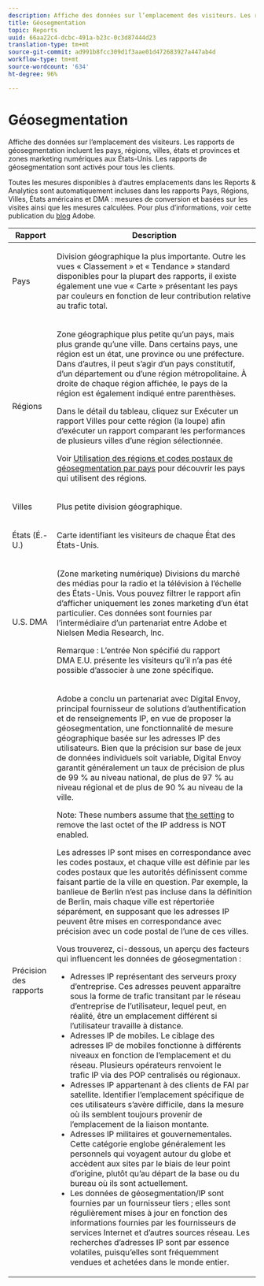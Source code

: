 ```yaml
---
description: Affiche des données sur l’emplacement des visiteurs. Les rapports de géosegmentation incluent les pays, régions, villes, états et provinces et zones marketing numériques aux États-Unis. Les rapports de géosegmentation sont activés pour tous les clients.
title: Géosegmentation
topic: Reports
uuid: 66aa22c4-dcbc-491a-b23c-0c3d87444d23
translation-type: tm+mt
source-git-commit: ad991b8fcc309d1f3aae01d472683927a447ab4d
workflow-type: tm+mt
source-wordcount: '634'
ht-degree: 96%

---
```



# Géosegmentation

Affiche des données sur l’emplacement des visiteurs. Les rapports de géosegmentation incluent les pays, régions, villes, états et provinces et zones marketing numériques aux États-Unis. Les rapports de géosegmentation sont activés pour tous les clients.

Toutes les mesures disponibles à d’autres emplacements dans les Reports &amp; Analytics sont automatiquement incluses dans les rapports Pays, Régions, Villes, États américains et DMA : mesures de conversion et basées sur les visites ainsi que les mesures calculées. Pour plus d’informations, voir cette publication du [blog](https://theblog.adobe.com/introducing-new-metrics-in-geosegmentation-and-more/) Adobe.

<table id="table_566CFFC82E1149D8BAFE6641627FCF1F"> 
 <thead> 
  <tr> 
   <th colname="col1" class="entry"> Rapport </th> 
   <th colname="col2" class="entry"> Description </th> 
  </tr> 
 </thead>
 <tbody> 
  <tr> 
   <td colname="col1"> Pays </td> 
   <td colname="col2"> <p> Division géographique la plus importante. Outre les vues « Classement » et « Tendance » standard disponibles pour la plupart des rapports, il existe également une vue « Carte » présentant les pays par couleurs en fonction de leur contribution relative au trafic total. </p> </td> 
  </tr> 
  <tr> 
   <td colname="col1"> Régions </td> 
   <td colname="col2"> <p> Zone géographique plus petite qu’un pays, mais plus grande qu’une ville. Dans certains pays, une région est un état, une province ou une préfecture. Dans d’autres, il peut s’agir d’un pays constitutif, d’un département ou d’une région métropolitaine. À droite de chaque région affichée, le pays de la région est également indiqué entre parenthèses. </p> <p>Dans le détail du tableau, cliquez sur Exécuter un rapport Villes pour cette région (la loupe) afin d’exécuter un rapport comparant les performances de plusieurs villes d’une région sélectionnée. </p> <p>Voir <a href="/help/components/c-variables/dimensionslist/reports-geosegmentation-reference.md"  > Utilisation des régions et codes postaux de géosegmentation par pays</a> pour découvrir les pays qui utilisent des régions. </p> </td> 
  </tr> 
  <tr> 
   <td colname="col1"> Villes </td> 
   <td colname="col2"> <p> Plus petite division géographique. </p> </td> 
  </tr> 
  <tr> 
   <td colname="col1"> États (É.-U.) </td> 
   <td colname="col2"> <p> Carte identifiant les visiteurs de chaque État des États-Unis. </p> </td> 
  </tr> 
  <tr> 
   <td colname="col1"> U.S. DMA </td> 
   <td colname="col2"> <p> (Zone marketing numérique) Divisions du marché des médias pour la radio et la télévision à l’échelle des États-Unis. Vous pouvez filtrer le rapport afin d’afficher uniquement les zones marketing d’un état particulier. Ces données sont fournies par l’intermédiaire d’un partenariat entre Adobe et Nielsen Media Research, Inc. </p> <p>Remarque : L’entrée Non spécifié du rapport DMA E.U. présente les visiteurs qu’il n’a pas été possible d’associer à une zone spécifique. </p> </td> 
  </tr> 
  <tr> 
   <td colname="col1"> Précision des rapports </td> 
   <td colname="col2"> <p>Adobe a conclu un partenariat avec Digital Envoy, principal fournisseur de solutions d’authentification et de renseignements IP, en vue de proposer la géosegmentation, une fonctionnalité de mesure géographique basée sur les adresses IP des utilisateurs. Bien que la précision sur base de jeux de données individuels soit variable, Digital Envoy garantit généralement un taux de précision de plus de 99 % au niveau national, de plus de 97 % au niveau régional et de plus de 90 % au niveau de la ville. </p> <p>Note: These numbers assume that <a href="/help/admin/admin/general-acct-settings-admin.md">the setting</a> to remove the last octet of the IP address is NOT enabled. </p> <p>Les adresses IP sont mises en correspondance avec les codes postaux, et chaque ville est définie par les codes postaux que les autorités définissent comme faisant partie de la ville en question. Par exemple, la banlieue de Berlin n’est pas incluse dans la définition de Berlin, mais chaque ville est répertoriée séparément, en supposant que les adresses IP peuvent être mises en correspondance avec précision avec un code postal de l’une de ces villes. </p> <p>Vous trouverez, ci-dessous, un aperçu des facteurs qui influencent les données de géosegmentation : </p> 
    <ul id="ul_1B05024AD5174232A8DB8145753FB09B"> 
     <li id="li_C3A21E7C1186490EB9A236634DB45E7F">Adresses IP représentant des serveurs proxy d’entreprise. Ces adresses peuvent apparaître sous la forme de trafic transitant par le réseau d’entreprise de l’utilisateur, lequel peut, en réalité, être un emplacement différent si l’utilisateur travaille à distance. </li> 
     <li id="li_56FC36B3598C420F9246D4E8772822A7">Adresses IP de mobiles. Le ciblage des adresses IP de mobiles fonctionne à différents niveaux en fonction de l’emplacement et du réseau. Plusieurs opérateurs renvoient le trafic IP via des POP centralisés ou régionaux. </li> 
     <li id="li_C1EED854AE584489BCBC2A7AA20B8EF1">Adresses IP appartenant à des clients de FAI par satellite. Identifier l’emplacement spécifique de ces utilisateurs s’avère difficile, dans la mesure où ils semblent toujours provenir de l’emplacement de la liaison montante. </li> 
     <li id="li_A735756F39554DF19E05D251CA614F02">Adresses IP militaires et gouvernementales. Cette catégorie englobe généralement les personnels qui voyagent autour du globe et accèdent aux sites par le biais de leur point d’origine, plutôt qu’au départ de la base ou du bureau où ils sont actuellement. </li> 
     <li id="li_ACFF1B8094684173B8325A44304CA32B">Les données de géosegmentation/IP sont fournies par un fournisseur tiers ; elles sont régulièrement mises à jour en fonction des informations fournies par les fournisseurs de services Internet et d’autres sources réseau. Les recherches d’adresses IP sont par essence volatiles, puisqu’elles sont fréquemment vendues et achetées dans le monde entier. </li> 
    </ul> </td> 
  </tr> 
 </tbody> 
</table>

